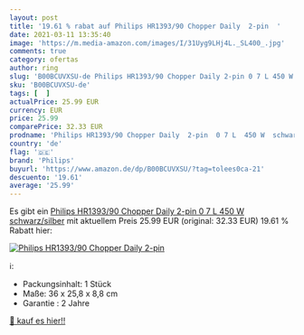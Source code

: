 ```yaml
---
layout: post
title: '19.61 % rabat auf Philips HR1393/90 Chopper Daily  2-pin  '
date: 2021-03-11 13:35:40
image: 'https://m.media-amazon.com/images/I/31Uyg9LHj4L._SL400_.jpg'
comments: true
category: ofertas
author: ring
slug: 'B00BCUVXSU-de Philips HR1393/90 Chopper Daily 2-pin 0 7 L 450 W...'
sku: 'B00BCUVXSU-de'
tags: [  ]
actualPrice: 25.99 EUR
currency: EUR
price: 25.99
comparePrice: 32.33 EUR
prodname: 'Philips HR1393/90 Chopper Daily  2-pin  0 7 L  450 W  schwarz/silber'
country: 'de'
flag: '🇩🇪'
brand: 'Philips'
buyurl: 'https://www.amazon.de/dp/B00BCUVXSU/?tag=tolees0ca-21'
descuento: '19.61'
average: '25.99'
---
```


Es gibt ein [Philips HR1393/90 Chopper Daily  2-pin  0 7 L  450 W  schwarz/silber](https://www.amazon.de/dp/B00BCUVXSU/?tag=tolees0ca-21) mit aktuellem Preis 25.99 EUR (original: 32.33 EUR) 19.61 % Rabatt hier:

[![Philips HR1393/90 Chopper Daily  2-pin  ](https://m.media-amazon.com/images/I/31Uyg9LHj4L._SL400_.jpg)](https://www.amazon.de/dp/B00BCUVXSU/?tag=tolees0ca-21)

ℹ️:

- Packungsinhalt: 1 Stück
- Maße: 36 x 25,8 x 8,8 cm
- Garantie : 2 Jahre

[🛒 kauf es hier!!](https://www.amazon.de/dp/B00BCUVXSU/?tag=tolees0ca-21)

